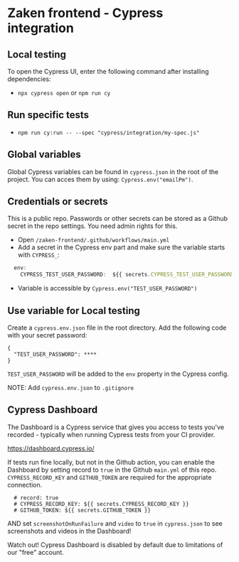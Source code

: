 # Zaken frontend - Cypress integration

## Local testing
To open the Cypress UI, enter the following command after installing dependencies:

- `npx cypress open` or `npm run cy`

## Run specific tests
- `npm run cy:run -- --spec "cypress/integration/my-spec.js"`

## Global variables

Global Cypress variables can be found in `cypress.json` in the root of the project. You can acces them by using: `Cypress.env("emailPm")`.

## Credentials or secrets

This is a public repo. Passwords or other secrets can be stored as a Github secret in the repo settings. You need admin rights for this.

- Open `/zaken-frontend/.github/workflows/main.yml`
- Add a secret in the Cypress env part and make sure the variable starts with `CYPRESS_`:

```JavaScript
  env:
    CYPRESS_TEST_USER_PASSWORD:  ${{ secrets.CYPRESS_TEST_USER_PASSWORD }}

```
- Variable is accessible by `Cypress.env("TEST_USER_PASSWORD")`

## Use variable for Local testing

Create a `cypress.env.json` file in the root directory. Add the following code with your secret password:

```
{
  "TEST_USER_PASSWORD": ****
}
```
`TEST_USER_PASSWORD` will be added to the `env` property in the Cypress config.

NOTE: Add `cypress.env.json` to `.gitignore`

## Cypress Dashboard

The Dashboard is a Cypress service that gives you access to tests you've recorded - typically when running Cypress tests from your CI provider.

https://dashboard.cypress.io/

If tests run fine locally, but not in the Github action, you can enable the Dashboard by setting record to `true` in the Github `main.yml` of this repo. `CYPRESS_RECORD_KEY` and `GITHUB_TOKEN` are required for the appropriate connection.

```
  # record: true
  # CYPRESS_RECORD_KEY: ${{ secrets.CYPRESS_RECORD_KEY }}
  # GITHUB_TOKEN: ${{ secrets.GITHUB_TOKEN }}
```

AND set `screenshotOnRunFailure` and `video` to `true` in `cypress.json` to see screenshots and videos in the Dashboard!

Watch out! Cypress Dashboard is disabled by default due to limitations of our "free" account.